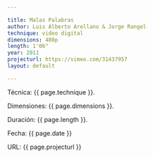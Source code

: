 ```yaml
---

title: Malas Palabras
author: Luis Alberto Arellano & Jorge Rangel
technique: video digital
dimensions: 480p
length: 1'06"
year: 2011
projecturl: https://vimeo.com/31437957
layout: default

---
```


Técnica: {{ page.technique }}.

Dimensiones: {{ page.dimensions }}.

Duración: {{ page.length }}.

Fecha: {{ page.date }}

URL: {{ page.projecturl }}
